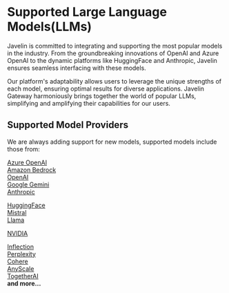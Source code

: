 # Supported Large Language Models(LLMs)

Javelin is committed to integrating and supporting the most popular models in the industry. From the groundbreaking innovations of OpenAI and Azure OpenAI to the dynamic platforms like HuggingFace and Anthropic, Javelin ensures seamless interfacing with these models. 

Our platform's adaptability allows users to leverage the unique strengths of each model, ensuring optimal results for diverse applications. Javelin Gateway harmoniously brings together the world of popular LLMs, simplifying and amplifying their capabilities for our users.

## Supported Model Providers  
We are always adding support for new models, supported models include those from:  

[Azure OpenAI](https://learn.microsoft.com/en-us/azure/ai-services/openai/concepts/models)  
[Amazon Bedrock](https://aws.amazon.com/bedrock)  
[OpenAI](https://platform.openai.com/docs/models)     
[Google Gemini](https://ai.google.dev/models)  
[Anthropic](https://docs.anthropic.com/claude/docs/models-overview) 

[HuggingFace](https://huggingface.co/models)  
[Mistral](https://docs.mistral.ai/guides/model-selection/)  
[Llama](https://llama.meta.com/) 

[NVIDIA](https://catalog.ngc.nvidia.com)  

[Inflection](https://inflection.ai/inflection-2-5)  
[Perplexity](https://docs.perplexity.ai/docs/model-cards)  
[Cohere](https://cohere.com/)       
[AnyScale](https://www.anyscale.com/endpoints)     
[TogetherAI](https://www.together.ai/)       
**and more...**

